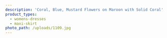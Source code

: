 ```yaml
---
description: 'Coral, Blue, Mustard Flowers on Maroon with Solid Coral'
product_types:
  - womens-dresses
  - maxi-skirt
photo_path: /uploads/1109.jpg
---
```

